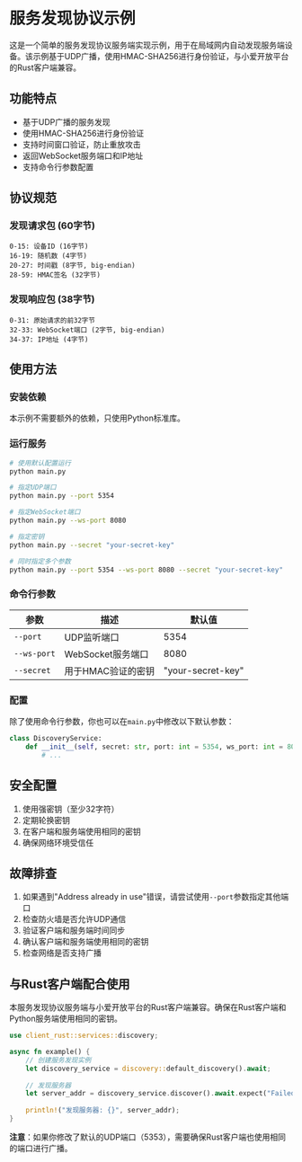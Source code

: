 # 服务发现协议示例

这是一个简单的服务发现协议服务端实现示例，用于在局域网内自动发现服务端设备。该示例基于UDP广播，使用HMAC-SHA256进行身份验证，与小爱开放平台的Rust客户端兼容。

## 功能特点

- 基于UDP广播的服务发现
- 使用HMAC-SHA256进行身份验证
- 支持时间窗口验证，防止重放攻击
- 返回WebSocket服务端口和IP地址
- 支持命令行参数配置

## 协议规范

### 发现请求包 (60字节)
```
0-15: 设备ID (16字节)
16-19: 随机数 (4字节)
20-27: 时间戳 (8字节, big-endian)
28-59: HMAC签名 (32字节)
```

### 发现响应包 (38字节)
```
0-31: 原始请求的前32字节
32-33: WebSocket端口 (2字节, big-endian)
34-37: IP地址 (4字节)
```

## 使用方法

### 安装依赖

本示例不需要额外的依赖，只使用Python标准库。

### 运行服务

```bash
# 使用默认配置运行
python main.py

# 指定UDP端口
python main.py --port 5354

# 指定WebSocket端口
python main.py --ws-port 8080

# 指定密钥
python main.py --secret "your-secret-key"

# 同时指定多个参数
python main.py --port 5354 --ws-port 8080 --secret "your-secret-key"
```

### 命令行参数

| 参数 | 描述 | 默认值 |
|------|------|--------|
| `--port` | UDP监听端口 | 5354 |
| `--ws-port` | WebSocket服务端口 | 8080 |
| `--secret` | 用于HMAC验证的密钥 | "your-secret-key" |

### 配置

除了使用命令行参数，你也可以在`main.py`中修改以下默认参数：

```python
class DiscoveryService:
    def __init__(self, secret: str, port: int = 5354, ws_port: int = 8080):
        # ...
```

## 安全配置

1. 使用强密钥（至少32字符）
2. 定期轮换密钥
3. 在客户端和服务端使用相同的密钥
4. 确保网络环境受信任

## 故障排查

1. 如果遇到"Address already in use"错误，请尝试使用`--port`参数指定其他端口
2. 检查防火墙是否允许UDP通信
3. 验证客户端和服务端时间同步
4. 确认客户端和服务端使用相同的密钥
5. 检查网络是否支持广播

## 与Rust客户端配合使用

本服务发现协议服务端与小爱开放平台的Rust客户端兼容。确保在Rust客户端和Python服务端使用相同的密钥。

```rust
use client_rust::services::discovery;

async fn example() {
    // 创建服务发现实例
    let discovery_service = discovery::default_discovery().await;
    
    // 发现服务器
    let server_addr = discovery_service.discover().await.expect("Failed to discover server");
    
    println!("发现服务器: {}", server_addr);
}
```

**注意**：如果你修改了默认的UDP端口（5353），需要确保Rust客户端也使用相同的端口进行广播。